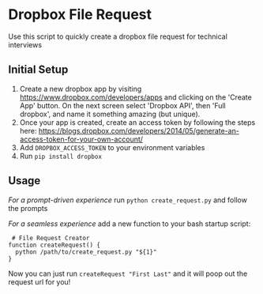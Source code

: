 # Dropbox File Request

Use this script to quickly create a dropbox file request for technical interviews

## Initial Setup
1. Create a new dropbox app by visiting https://www.dropbox.com/developers/apps and clicking on the 'Create App' button. On the next screen select 'Dropbox API', then 'Full dropbox', and name it something amazing (but unique).
2. Once your app is created, create an access token by following the steps here: https://blogs.dropbox.com/developers/2014/05/generate-an-access-token-for-your-own-account/
3. Add `DROPBOX_ACCESS_TOKEN` to your environment variables
4. Run `pip install dropbox`

## Usage
*For a prompt-driven experience* run `python create_request.py` and follow the prompts

*For a seamless experience* add a new function to your bash startup script:

```
 # File Request Creator
function createRequest() {
  python /path/to/create_request.py "${1}"
}
```

Now you can just run `createRequest "First Last"` and it will poop out the request url for you!

